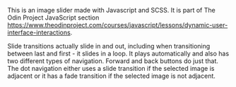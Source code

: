 This is an image slider made with Javascript and SCSS. It is part of The Odin Project JavaScript section https://www.theodinproject.com/courses/javascript/lessons/dynamic-user-interface-interactions.

Slide transitions actually slide in and out, including when transitioning between last and first - it slides in a loop.
It plays automatically and also has two different types of navigation. Forward and back buttons do just that.
The dot navigation either uses a slide transition if the selected image is adjacent or it has a fade transition if the selected image is not adjacent.


